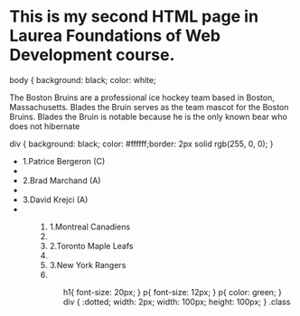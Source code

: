 <!DOCTYPE html>
<html>
   <head> 
<link href=“styles.css” rel=“stylesheet” type=“text/css”>
   <head/>

   <h1>This is my second HTML page in Laurea Foundations of Web Development course.</h1>
 
body {
 background: black;
 color: white;
 
 <p> 
The Boston Bruins are a professional ice hockey team based in Boston, Massachusetts. 
Blades the Bruin serves as the team mascot for the Boston Bruins. 
Blades the Bruin is notable because he is the only known bear who does not hibernate
 <p/>

 
 div {
 background: black;
 color: #ffffff;border: 
 2px solid rgb(255, 0, 0);
 }

 <ul>
 <li> 1.Patrice Bergeron (C)<li/>
 <li> 2.Brad Marchand (A)<li/>
 <li> 3.David Krejci (A)<li/>
 <ul/>
 
 <ol>
 <li> 1.Montreal Canadiens<li/>
 <li> 2.Toronto Maple Leafs<li/>
 <li> 3.New York Rangers<li/>
 <ol/>
 

h1{
font-size: 20px;
}
p{
font-size: 12px;
}
p{
color: green;
}
div {
:dotted;
width: 2px;
width: 100px;
height: 100px;
}
.class



</body>
</html> 
